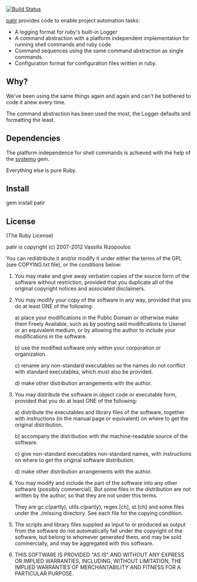 [![Build Status](https://secure.travis-ci.org/damphyr/patir.png)](http://travis-ci.org/damphyr/patir)

[patir](http://patir.rubyforge.org) provides code to enable project automation tasks:

 * A logging format for ruby's built-in Logger
 * A command abstraction with a platform independent implementation for running shell commands and ruby code
 * Command sequences using the same command abstraction as single commands.
 * Configuration format for configuration files written in ruby.

## Why?
We've been using the same things again and again and can't be bothered to code it anew every time.

The command abstraction has been used the most, the Logger defaults and formatting the least.

## Dependencies
The platform independence for shell commands is achieved with the help of the [systemu](https://github.com/ahoward/systemu) gem.

Everything else is pure Ruby.

## Install

 gem install patir

## License

(The Ruby License)

patir is copyright (c) 2007-2012 Vassilis Rizopoulos

You can redistribute it and/or modify it under either the terms of the GPL
(see COPYING.txt file), or the conditions below:

  1. You may make and give away verbatim copies of the source form of the
     software without restriction, provided that you duplicate all of the
     original copyright notices and associated disclaimers.

  2. You may modify your copy of the software in any way, provided that
     you do at least ONE of the following:

       a) place your modifications in the Public Domain or otherwise
          make them Freely Available, such as by posting said
	  modifications to Usenet or an equivalent medium, or by allowing
	  the author to include your modifications in the software.

       b) use the modified software only within your corporation or
          organization.

       c) rename any non-standard executables so the names do not conflict
	  with standard executables, which must also be provided.

       d) make other distribution arrangements with the author.

  3. You may distribute the software in object code or executable
     form, provided that you do at least ONE of the following:

       a) distribute the executables and library files of the software,
	  together with instructions (in the manual page or equivalent)
	  on where to get the original distribution.

       b) accompany the distribution with the machine-readable source of
	  the software.

       c) give non-standard executables non-standard names, with
          instructions on where to get the original software distribution.

       d) make other distribution arrangements with the author.

  4. You may modify and include the part of the software into any other
     software (possibly commercial).  But some files in the distribution
     are not written by the author, so that they are not under this terms.

     They are gc.c(partly), utils.c(partly), regex.[ch], st.[ch] and some
     files under the ./missing directory.  See each file for the copying
     condition.

  5. The scripts and library files supplied as input to or produced as 
     output from the software do not automatically fall under the
     copyright of the software, but belong to whomever generated them, 
     and may be sold commercially, and may be aggregated with this
     software.

  6. THIS SOFTWARE IS PROVIDED "AS IS" AND WITHOUT ANY EXPRESS OR
     IMPLIED WARRANTIES, INCLUDING, WITHOUT LIMITATION, THE IMPLIED
     WARRANTIES OF MERCHANTABILITY AND FITNESS FOR A PARTICULAR
     PURPOSE.